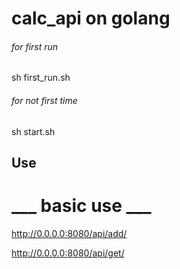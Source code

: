 calc_api on golang
===============

###### for first run 
sh first_run.sh


###### for not first time 

sh start.sh


## Use

___ basic use ___
===============
http://0.0.0.0:8080/api/add/ 

http://0.0.0.0:8080/api/get/ 






